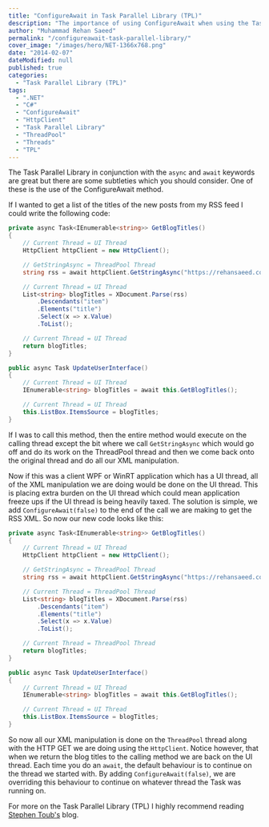 ```yaml
---
title: "ConfigureAwait in Task Parallel Library (TPL)"
description: "The importance of using ConfigureAwait when using the Task Parallel Library (TPL) to improve performance and reduce context switching."
author: "Muhammad Rehan Saeed"
permalink: "/configureawait-task-parallel-library/"
cover_image: "/images/hero/NET-1366x768.png"
date: "2014-02-07"
dateModified: null
published: true
categories:
  - "Task Parallel Library (TPL)"
tags:
  - ".NET"
  - "C#"
  - "ConfigureAwait"
  - "HttpClient"
  - "Task Parallel Library"
  - "ThreadPool"
  - "Threads"
  - "TPL"
---
```


The Task Parallel Library in conjunction with the `async` and `await` keywords are great but there are some subtleties which you should consider. One of these is the use of the ConfigureAwait method.

If I wanted to get a list of the titles of the new posts from my RSS feed I could write the following code:

```cs
private async Task<IEnumerable<string>> GetBlogTitles()
{
    // Current Thread = UI Thread
    HttpClient httpClient = new HttpClient();

    // GetStringAsync = ThreadPool Thread
    string rss = await httpClient.GetStringAsync("https://rehansaeed.com/feed/");

    // Current Thread = UI Thread
    List<string> blogTitles = XDocument.Parse(rss)
        .Descendants("item")
        .Elements("title")
        .Select(x => x.Value)
        .ToList();

    // Current Thread = UI Thread
    return blogTitles;
}

public async Task UpdateUserInterface()
{
    // Current Thread = UI Thread
    IEnumerable<string> blogTitles = await this.GetBlogTitles();

    // Current Thread = UI Thread
    this.ListBox.ItemsSource = blogTitles;
}
```

If I was to call this method, then the entire method would execute on the calling thread except the bit where we call `GetStringAsync` which would go off and do its work on the ThreadPool thread and then we come back onto the original thread and do all our XML manipulation.

Now if this was a client WPF or WinRT application which has a UI thread, all of the XML manipulation we are doing would be done on the UI thread. This is placing extra burden on the UI thread which could mean application freeze ups if the UI thread is being heavily taxed. The solution is simple, we add `ConfigureAwait(false)` to the end of the call we are making to get the RSS XML. So now our new code looks like this:

```cs
private async Task<IEnumerable<string>> GetBlogTitles()
{
    // Current Thread = UI Thread
    HttpClient httpClient = new HttpClient();

    // GetStringAsync = ThreadPool Thread
    string rss = await httpClient.GetStringAsync("https://rehansaeed.com/feed/").ConfigureAwait(false);

    // Current Thread = ThreadPool Thread
    List<string> blogTitles = XDocument.Parse(rss)
        .Descendants("item")
        .Elements("title")
        .Select(x => x.Value)
        .ToList();

    // Current Thread = ThreadPool Thread
    return blogTitles;
}

public async Task UpdateUserInterface()
{
    // Current Thread = UI Thread
    IEnumerable<string> blogTitles = await this.GetBlogTitles();

    // Current Thread = UI Thread
    this.ListBox.ItemsSource = blogTitles;
}
```

So now all our XML manipulation is done on the `ThreadPool` thread along with the HTTP GET we are doing using the `HttpClient`. Notice however, that when we return the blog titles to the calling method we are back on the UI thread. Each time you do an `await`, the default behaviour is to continue on the thread we started with. By adding `ConfigureAwait(false)`, we are overriding this behaviour to continue on whatever thread the Task was running on.

For more on the Task Parallel Library (TPL) I highly recommend reading [Stephen Toub's](http://blogs.msdn.com/b/toub/ "Stephen Toub's") blog.
